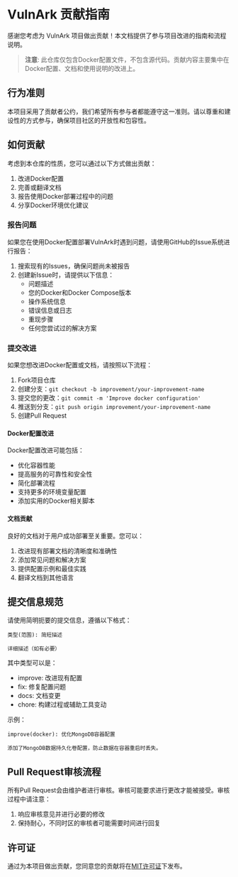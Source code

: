 # VulnArk 贡献指南

感谢您考虑为 VulnArk 项目做出贡献！本文档提供了参与项目改进的指南和流程说明。

> **注意**: 此仓库仅包含Docker配置文件，不包含源代码。贡献内容主要集中在Docker配置、文档和使用说明的改进上。

## 行为准则

本项目采用了贡献者公约，我们希望所有参与者都能遵守这一准则。请以尊重和建设性的方式参与，确保项目社区的开放性和包容性。

## 如何贡献

考虑到本仓库的性质，您可以通过以下方式做出贡献：

1. 改进Docker配置
2. 完善或翻译文档
3. 报告使用Docker部署过程中的问题
4. 分享Docker环境优化建议

### 报告问题

如果您在使用Docker配置部署VulnArk时遇到问题，请使用GitHub的Issue系统进行报告：

1. 搜索现有的Issues，确保问题尚未被报告
2. 创建新Issue时，请提供以下信息：
   - 问题描述
   - 您的Docker和Docker Compose版本
   - 操作系统信息
   - 错误信息或日志
   - 重现步骤
   - 任何您尝试过的解决方案

### 提交改进

如果您想改进Docker配置或文档，请按照以下流程：

1. Fork项目仓库
2. 创建分支：`git checkout -b improvement/your-improvement-name`
3. 提交您的更改：`git commit -m 'Improve docker configuration'`
4. 推送到分支：`git push origin improvement/your-improvement-name`
5. 创建Pull Request

#### Docker配置改进

Docker配置改进可能包括：

- 优化容器性能
- 提高服务的可靠性和安全性
- 简化部署流程
- 支持更多的环境变量配置
- 添加实用的Docker相关脚本

#### 文档贡献

良好的文档对于用户成功部署至关重要。您可以：

1. 改进现有部署文档的清晰度和准确性
2. 添加常见问题和解决方案
3. 提供配置示例和最佳实践
4. 翻译文档到其他语言

## 提交信息规范

请使用简明扼要的提交信息，遵循以下格式：

```
类型(范围): 简短描述

详细描述（如有必要）
```

其中类型可以是：
- improve: 改进现有配置
- fix: 修复配置问题
- docs: 文档变更
- chore: 构建过程或辅助工具变动

示例：
```
improve(docker): 优化MongoDB容器配置

添加了MongoDB数据持久化卷配置，防止数据在容器重启时丢失。
```

## Pull Request审核流程

所有Pull Request会由维护者进行审核。审核可能要求进行更改才能被接受。审核过程中请注意：

1. 响应审核意见并进行必要的修改
2. 保持耐心，不同时区的审核者可能需要时间进行回复

## 许可证

通过为本项目做出贡献，您同意您的贡献将在[MIT许可证](LICENSE)下发布。 